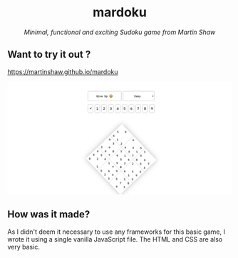 <center>
  <h1>mardoku</h1>
  <i>Minimal, functional and exciting Sudoku game from Martin Shaw</i>
</center>

## Want to try it out ?
https://martinshaw.github.io/mardoku

![](martinshaw.github.io_mardoku_.png)

## How was it made?

As I didn't deem it necessary to use any frameworks for this basic game, I wrote it using a single vanilla JavaScript file. The HTML and CSS are also very basic.
